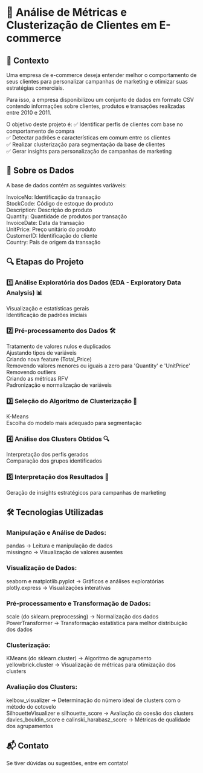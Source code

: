 # 🛒 Análise de Métricas e Clusterização de Clientes em E-commerce

## 📌 Contexto
Uma empresa de e-commerce deseja entender melhor o comportamento de seus clientes para personalizar campanhas de marketing e otimizar suas estratégias comerciais.

Para isso, a empresa disponibilizou um conjunto de dados em formato CSV contendo informações sobre clientes, produtos e transações realizadas entre 2010 e 2011.

O objetivo deste projeto é:
✅ Identificar perfis de clientes com base no comportamento de compra  
✅ Detectar padrões e características em comum entre os clientes  
✅ Realizar clusterização para segmentação da base de clientes  
✅ Gerar insights para personalização de campanhas de marketing  

## 📂 Sobre os Dados
A base de dados contém as seguintes variáveis:  

InvoiceNo: Identificação da transação   
StockCode: Código de estoque do produto  
Description: Descrição do produto  
Quantity: Quantidade de produtos por transação  
InvoiceDate: Data da transação  
UnitPrice: Preço unitário do produto  
CustomerID: Identificação do cliente  
Country: País de origem da transação  

## 🔍 Etapas do Projeto
### 1️⃣ Análise Exploratória dos Dados (EDA - Exploratory Data Analysis) 📊
Visualização e estatísticas gerais  
Identificação de padrões iniciais  

### 2️⃣ Pré-processamento dos Dados 🛠
Tratamento de valores nulos e duplicados  
Ajustando tipos de variáveis  
Criando nova feature (Total_Price)  
Removendo valores menores ou iguais a zero para 'Quantity' e 'UnitPrice'  
Removendo outliers  
Criando as métricas RFV  
Padronização e normalização de variáveis  

### 3️⃣ Seleção do Algoritmo de Clusterização 🤖
K-Means  
Escolha do modelo mais adequado para segmentação  

### 4️⃣ Análise dos Clusters Obtidos 🔍
Interpretação dos perfis gerados  
Comparação dos grupos identificados  

### 5️⃣ Interpretação dos Resultados 🎯
Geração de insights estratégicos para campanhas de marketing  

## 🛠 Tecnologias Utilizadas
### Manipulação e Análise de Dados:
pandas → Leitura e manipulação de dados  
missingno → Visualização de valores ausentes  

### Visualização de Dados:
seaborn e matplotlib.pyplot → Gráficos e análises exploratórias  
plotly.express → Visualizações interativas  

### Pré-processamento e Transformação de Dados:
scale (do sklearn.preprocessing) → Normalização dos dados  
PowerTransformer → Transformação estatística para melhor distribuição dos dados  

### Clusterização:
KMeans (do sklearn.cluster) → Algoritmo de agrupamento  
yellowbrick.cluster → Visualização de métricas para otimização dos clusters  

### Avaliação dos Clusters:
kelbow_visualizer → Determinação do número ideal de clusters com o método do cotovelo  
SilhouetteVisualizer e silhouette_score → Avaliação da coesão dos clusters  
davies_bouldin_score e calinski_harabasz_score → Métricas de qualidade dos agrupamentos  

## 📬 Contato
Se tiver dúvidas ou sugestões, entre em contato!
